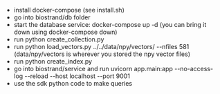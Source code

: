- install docker-compose (see install.sh)
- go into biostrand/db folder
- start the database service: docker-compose up -d (you can bring it down using docker-compose down)
- run python create_collection.py
- run python load_vectors.py ../../data/npy/vectors/ --nfiles 581 (data/npy/vectors is wherever you stored the npy vector files)
- run python create_index.py
- go into biostrand/service and run uvicorn app.main:app --no-access-log --reload --host localhost --port 9001
- use the sdk python code to make queries
